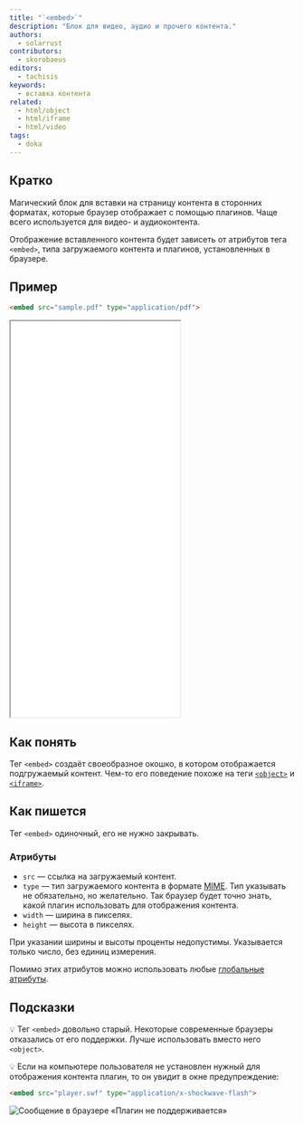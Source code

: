 ```yaml
---
title: "`<embed>`"
description: "Блок для видео, аудио и прочего контента."
authors:
  - solarrust
contributors:
  - skorobaeus
editors:
  - tachisis
keywords:
  - вставка контента
related:
  - html/object
  - html/iframe
  - html/video
tags:
  - doka
---
```


## Кратко

Магический блок для вставки на страницу контента в сторонних форматах, которые браузер отображает с помощью плагинов. Чаще всего используется для видео- и аудиоконтента.

Отображение вставленного контента будет зависеть от атрибутов тега `<embed>`, типа загружаемого контента и плагинов, установленных в браузере.

## Пример

```html
<embed src="sample.pdf" type="application/pdf">
```

<iframe title="Вставка PDF" src="demos/embed-pdf/" height="700"></iframe>

## Как понять

Тег `<embed>` создаёт своеобразное окошко, в котором отображается подгружаемый контент.
Чем-то его поведение похоже на теги [`<object>`](/html/object/) и [`<iframe>`](/html/iframe/).

## Как пишется

Тег `<embed>` одиночный, его не нужно закрывать.

### Атрибуты

- `src` — ссылка на загружаемый контент.
- `type` — тип загружаемого контента в формате [MIME](https://ru.wikipedia.org/wiki/Список_MIME-типов). Тип указывать не обязательно, но желательно. Так браузер будет точно знать, какой плагин использовать для отображения контента.
- `width` — ширина в пикселях.
- `height` — высота в пикселях.

При указании ширины и высоты проценты недопустимы. Указывается только число, без единиц измерения.

Помимо этих атрибутов можно использовать любые [глобальные атрибуты](/html/global-attrs/).

## Подсказки

💡 Тег `<embed>` довольно старый. Некоторые современные браузеры отказались от его поддержки. Лучше использовать вместо него `<object>`.

💡 Если на компьютере пользователя не установлен нужный для отображения контента плагин, то он увидит в окне предупреждение:


```html
<embed src="player.swf" type="application/x-shockwave-flash">
```

![Сообщение в браузере «Плагин не поддерживается»](images/no-plugin.png)
